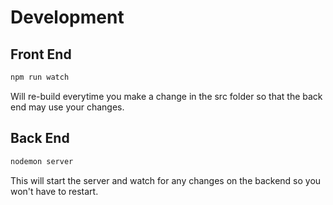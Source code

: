# Development   

## Front End  
```bash   
npm run watch   
```   
Will re-build everytime you make a change in the src folder so that the back end may use your changes.   

## Back End   
```bash   
nodemon server   
```   
This will start the server and watch for any changes on the backend so you won't have to restart.
